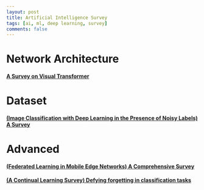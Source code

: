 ```yaml
---
layout: post    
title: Artificial Intelligence Survey      
tags: [ai, ml, deep learning, survey]    
comments: false  
--- 
```


# Network Architecture
#### [A Survey on Visual Transformer](https://jihyeonryu.github.io/2021-04-02-survey-paper1/)

# Dataset
#### [(Image Classification with Deep Learning in the Presence of Noisy Labels) A Survey](https://jihyeonryu.github.io/2021-06-16-survey-paper3/)   

# Advanced
#### [(Federated Learning in Mobile Edge Networks) A Comprehensive Survey](https://jihyeonryu.github.io/2021-04-21-survey-paper2/)
#### [(A Continual Learning Survey) Defying forgetting in classification tasks](https://jihyeonryu.github.io/2021-08-24-survey-paper4/)   